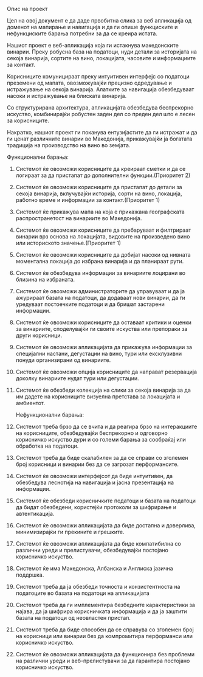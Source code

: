 

Опис на проект <br>

Цел на овој документ е да даде првобитна слика за веб апликација од доменот на мапирање и навигација и да ги опише функциските и нефункциските барања потребни за да се креира истата.<br>


Нашиот проект е веб-апликација која ги истакнува македонските винарии. Преку робусна база на податоци, нуди детали за историјата на секоја винарија, сортите на вино, локацијата, часовите и информациите за контакт.<br>

Корисниците комуницираат преку интуитивен интерфејс со податоци преземени од мапата, овозможувајќи прецизно одредување и истражување на секоја винарија. Алатките за навигација обезбедуваат насоки и истражување на блиската винарија.<br>

Со структурирана архитектура, апликацијата обезбедува беспрекорно искуство, комбинирајќи робустен заден дел со преден дел што е лесен за корисниците.<br>

Накратко, нашиот проект ги поканува ентузијастите да ги истражат и да ги ценат различните винарии во Македонија, прикажувајќи ја богатата традиција на производство на вино во земјата.<br>


Функционални барања:<br>

1. Системот ќе овозможи корисниците да креираат сметки и да се логираат за да пристапат до дополнителни функции.(Приоритет 2)<br>

2. Системот ќе овозможи корисниците да пристапат до детали за секоја винарија, вклучувајќи историја, сорти на вино, локација, работно време и информации за контакт.(Приоритет 1)<br>

3. Системот ќе прикажува мапа на која е прикажана географската распространетост на винариите во Македонија.<br>

4. Системот ќе овозможи корисниците да пребаруваат и филтрираат винарии врз основа на локацијата, видовите на произведено вино или историското значење.(Приоритет 1)<br>

5. Системот ќе овозможи корисниците да добијат насоки од нивната моментална локација до избрана винарија и да планираат рути.<br>

6. Системот ќе обезбедува информации за винариите лоцирани во близина на избраната.<br>

7. Системот ќе овозможи администраторите да управуваат и да ја ажурираат базата на податоци, да додаваат нови винарии, да ги уредуваат постоечките 
податоци и да бришат застарени информации.<br>

8. Системот ќе овозможи корисниците да оставаат критики и оценки за винариите, споделувајќи ги своите искуства или препораки за други корисници.<br>

9. Системот ќе овозможи апликацијата да прикажува информации за специјални настани, дегустации на вино, тури или ексклузивни понуди организирани од винариите.<br>

10. Системот ќе овозможи опција корисниците да направат резервација доколку винариите нудат тури или дегустации.<br>

11. Системот ќе обезбеди колекција на слики за секоја винарија за да им дадете на корисниците визуелна претстава за локацијата и амбиентот.<br>


    Нефункционални барања:<br>


1. Системот треба брзо да се вчита и да реагира брзо на интеракциите на корисниците, обезбедувајќи беспрекорно и одговорно корисничко искуство дури и со големи барања за сообраќај или обработка на податоци.<br>

2. Системот треба да биде скалабилен за да се справи со зголемен број корисници и винарии без да се загрозат перформансите.<br>

3. Системот ќе овозможи интерфејсот да биде интуитивен, да обезбедува леснотија на навигација и јасна презентација на информации.<br>

4. Системот ќе обезбеди корисничките податоци и базата на податоци да бидат обезбедени, користејќи протоколи за шифрирање и автентикација.<br>

5. Системот ќе овозможи апликацијата да биде достапна и доверлива, минимизирајќи ги прекините и грешките.<br>

6. Системот ќе овозможи апликацијата да биде компатибилна со различни уреди и прелистувачи, обезбедувајќи постојано корисничко искуство.<br>

7. Системот ќе има Македонска, Албанска и Англиска јазична поддршка.<br>

8. Системот треба да ја обезбеди точноста и конзистентноста на податоците во базата на податоци на апликацијата<br>

9. Системот треба да ги имплементира безбедните карактеристики за најава, да ја шифрира корисничката информација и да ја заштити базата на податоци од неовластен пристап.<br>

10. Системот треба да биде способен да се справува со зголемен број на корисници или винарии без да компромитира перформанси или корисничко искуство.<br>

11. Системот ќе овозможи апликацијата да функционира без проблеми на различни уреди и веб-прелистувачи за да гарантира постојано корисничко искуство.<br>




